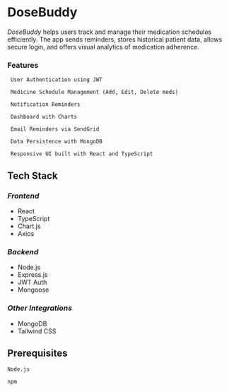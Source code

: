 # DoseBuddy

*DoseBuddy* helps users track and manage their medication schedules efficiently. The app sends reminders, stores historical patient data, allows secure login, and offers visual analytics of medication adherence.

### Features

     User Authentication using JWT

     Medicine Schedule Management (Add, Edit, Delete meds)

     Notification Reminders

     Dashboard with Charts 

     Email Reminders via SendGrid

     Data Persistence with MongoDB

     Responsive UI built with React and TypeScript

## Tech Stack

### *Frontend* 
- React
- TypeScript
- Chart.js
- Axios

### *Backend*	
- Node.js
- Express.js
- JWT Auth
- Mongoose

### *Other Integrations*
- MongoDB
- Tailwind CSS

## Prerequisites

    Node.js

    npm 

